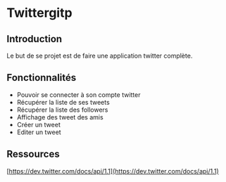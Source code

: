 Twittergitp
===========

Introduction
------------

Le but de se projet est de faire une application twitter complète.

Fonctionnalités
---------------

- Pouvoir se connecter à son compte twitter
- Récupérer la liste de ses tweets
- Récupérer la liste des followers
- Affichage des tweet des amis
- Créer un tweet
- Editer un tweet

Ressources
----------

[https://dev.twitter.com/docs/api/1.1](https://dev.twitter.com/docs/api/1.1)
